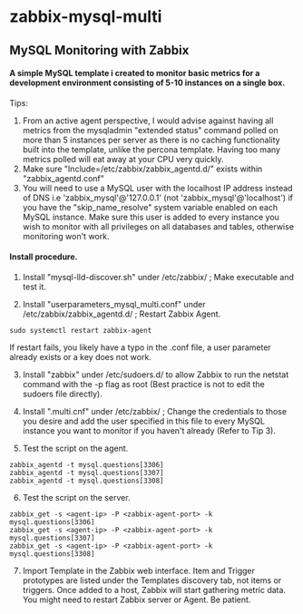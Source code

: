 # zabbix-mysql-multi
## MySQL Monitoring with Zabbix

#### A simple MySQL template i created to monitor basic metrics for a development environment consisting of 5-10 instances on a single box.

Tips: 

1. From an active agent perspective, I would advise against having all metrics from the mysqladmin "extended status" command polled on more than 5 instances per server as there is no caching functionality built into the template, unlike the percona template. Having too many metrics polled will eat away at your CPU very quickly. 
2. Make sure "Include=/etc/zabbix/zabbix_agentd.d/" exists within "zabbix_agentd.conf"
3. You will need to use a MySQL user with the localhost IP address instead of DNS i.e 'zabbix_mysql'@'127.0.0.1' (not 'zabbix_mysql'@'localhost') if you have the "skip_name_resolve" system variable enabled on each MySQL instance. Make sure this user is added to every instance you wish to monitor with all privileges on all databases and tables, otherwise monitoring won't work.

#### Install procedure.

1. Install "mysql-lld-discover.sh" under /etc/zabbix/ ; Make executable and test it.

2. Install "userparameters_mysql_multi.conf" under /etc/zabbix/zabbix_agentd.d/ ; Restart Zabbix Agent. 

```
sudo systemctl restart zabbix-agent
```

If restart fails, you likely have a typo in the .conf file, a user parameter already exists or a key does not work.

3. Install "zabbix" under /etc/sudoers.d/ to allow Zabbix to run the netstat command with the -p flag as root (Best practice is not to edit the sudoers file directly).

4. Install ".multi.cnf" under /etc/zabbix/ ; Change the credentials to those you desire and add the user specified in this file to every MySQL instance you want to monitor if you haven't already (Refer to Tip 3).

5. Test the script on the agent.
```
zabbix_agentd -t mysql.questions[3306]
zabbix_agentd -t mysql.questions[3307]
zabbix_agentd -t mysql.questions[3308]
```

6. Test the script on the server.

```
zabbix_get -s <agent-ip> -P <zabbix-agent-port> -k mysql.questions[3306]
zabbix_get -s <agent-ip> -P <zabbix-agent-port> -k mysql.questions[3307]
zabbix_get -s <agent-ip> -P <zabbix-agent-port> -k mysql.questions[3308]
```

7. Import Template in the Zabbix web interface.
Item and Trigger prototypes are listed under the Templates discovery tab, not items or triggers. Once added to a host, Zabbix will start gathering metric data. You might need to restart Zabbix server or Agent. Be patient.
